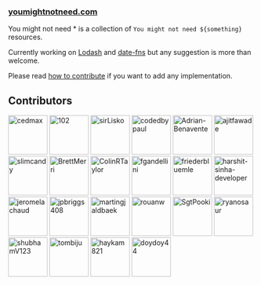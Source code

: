 ### [youmightnotneed.com](https://youmightnotneed.com)

You might not need \* is a collection of `You might not need ${something}` resources.

Currently working on [Lodash](./src/content/lodash-missing.md) and [date-fns](./src/content/date-fns-missing.md) but any suggestion is more than welcome.

Please read [how to contribute](./src/content/how-to-contribute.md) if you want to add any implementation.

## Contributors

[//]: contributor-faces
<a href="https://github.com/cedmax"><img src="https://avatars.githubusercontent.com/u/415593?v=4" title="cedmax" width="80" height="80"></a>
<a href="https://github.com/102"><img src="https://avatars.githubusercontent.com/u/5839225?v=4" title="102" width="80" height="80"></a>
<a href="https://github.com/sirLisko"><img src="https://avatars.githubusercontent.com/u/435399?v=4" title="sirLisko" width="80" height="80"></a>
<a href="https://github.com/codedbypaul"><img src="https://avatars.githubusercontent.com/u/4680439?v=4" title="codedbypaul" width="80" height="80"></a>
<a href="https://github.com/Adrian-Benavente"><img src="https://avatars.githubusercontent.com/u/11258517?v=4" title="Adrian-Benavente" width="80" height="80"></a>
<a href="https://github.com/ajitfawade"><img src="https://avatars.githubusercontent.com/u/16475300?v=4" title="ajitfawade" width="80" height="80"></a>
<a href="https://github.com/slimcandy"><img src="https://avatars.githubusercontent.com/u/91788772?v=4" title="slimcandy" width="80" height="80"></a>
<a href="https://github.com/BrettMerri"><img src="https://avatars.githubusercontent.com/u/4353965?v=4" title="BrettMerri" width="80" height="80"></a>
<a href="https://github.com/ColinRTaylor"><img src="https://avatars.githubusercontent.com/u/11527179?v=4" title="ColinRTaylor" width="80" height="80"></a>
<a href="https://github.com/fgandellini"><img src="https://avatars.githubusercontent.com/u/971375?v=4" title="fgandellini" width="80" height="80"></a>
<a href="https://github.com/friederbluemle"><img src="https://avatars.githubusercontent.com/u/743291?v=4" title="friederbluemle" width="80" height="80"></a>
<a href="https://github.com/harshit-sinha-developer"><img src="https://avatars.githubusercontent.com/u/12970743?v=4" title="harshit-sinha-developer" width="80" height="80"></a>
<a href="https://github.com/jeromelachaud"><img src="https://avatars.githubusercontent.com/u/456474?v=4" title="jeromelachaud" width="80" height="80"></a>
<a href="https://github.com/jpbriggs408"><img src="https://avatars.githubusercontent.com/u/8880358?v=4" title="jpbriggs408" width="80" height="80"></a>
<a href="https://github.com/martingjaldbaek"><img src="https://avatars.githubusercontent.com/u/752617?v=4" title="martingjaldbaek" width="80" height="80"></a>
<a href="https://github.com/rouanw"><img src="https://avatars.githubusercontent.com/u/2362668?v=4" title="rouanw" width="80" height="80"></a>
<a href="https://github.com/SgtPooki"><img src="https://avatars.githubusercontent.com/u/1173416?v=4" title="SgtPooki" width="80" height="80"></a>
<a href="https://github.com/ryanosaur"><img src="https://avatars.githubusercontent.com/u/5642293?v=4" title="ryanosaur" width="80" height="80"></a>
<a href="https://github.com/shubhamV123"><img src="https://avatars.githubusercontent.com/u/29898106?v=4" title="shubhamV123" width="80" height="80"></a>
<a href="https://github.com/tombiju"><img src="https://avatars.githubusercontent.com/u/11186044?v=4" title="tombiju" width="80" height="80"></a>
<a href="https://github.com/haykam821"><img src="https://avatars.githubusercontent.com/u/24855774?v=4" title="haykam821" width="80" height="80"></a>
<a href="https://github.com/doydoy44"><img src="https://avatars.githubusercontent.com/u/6697165?v=4" title="doydoy44" width="80" height="80"></a>

[//]: contributor-faces

